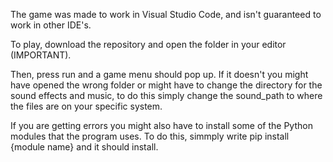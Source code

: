 The game was made to work in Visual Studio Code, and isn't guaranteed to work in other IDE's. 

To play, download the repository and open the folder in your editor (IMPORTANT). 

Then, press run and a game menu should pop up. If it doesn't you might have opened the wrong folder or might have to change the directory for the sound effects and music, to do this simply change the sound_path to where the files are on your specific system.

If you are getting errors you might also have to install some of the Python modules that the program uses. To do this, simmply write pip install {module name} and it should install.
